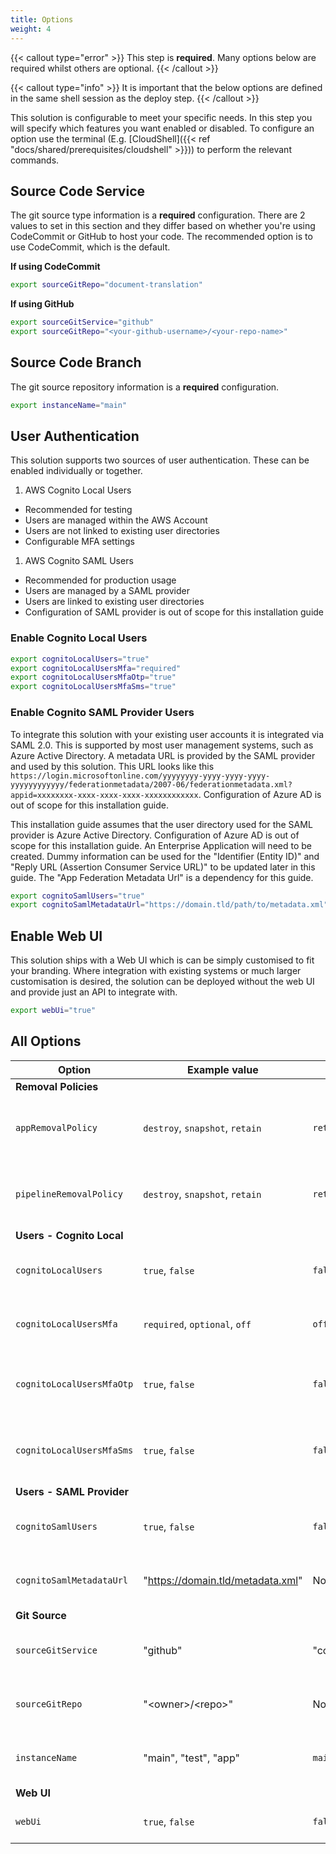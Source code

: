 ```yaml
---
title: Options
weight: 4
---
```


<!--
Copyright Amazon.com, Inc. or its affiliates. All Rights Reserved.
SPDX-License-Identifier: MIT-0
-->

{{< callout type="error" >}}
This step is **required**. Many options below are required whilst others are optional.
{{< /callout >}}

{{< callout type="info" >}}
It is important that the below options are defined in the same shell session as the deploy step.
{{< /callout >}}

This solution is configurable to meet your specific needs. In this step you will specify which features you want enabled or disabled. To configure an option use the terminal (E.g. [CloudShell]({{< ref "docs/shared/prerequisites/cloudshell" >}})) to perform the relevant commands.

## Source Code Service

The git source type information is a **required** configuration. There are 2 values to set in this section and they differ based on whether you're using CodeCommit or GitHub to host your code. The recommended option is to use CodeCommit, which is the default.

**If using CodeCommit**

```sh
export sourceGitRepo="document-translation"
```

**If using GitHub**

```sh
export sourceGitService="github"
export sourceGitRepo="<your-github-username>/<your-repo-name>"
```

## Source Code Branch

The git source repository information is a **required** configuration.

```sh
export instanceName="main"
```

## User Authentication

This solution supports two sources of user authentication. These can be enabled individually or together.

1. AWS Cognito Local Users

- Recommended for testing
- Users are managed within the AWS Account
- Users are not linked to existing user directories
- Configurable MFA settings

1. AWS Cognito SAML Users

- Recommended for production usage
- Users are managed by a SAML provider
- Users are linked to existing user directories
- Configuration of SAML provider is out of scope for this installation guide

### Enable Cognito Local Users

```sh
export cognitoLocalUsers="true"
export cognitoLocalUsersMfa="required"
export cognitoLocalUsersMfaOtp="true"
export cognitoLocalUsersMfaSms="true"
```

### Enable Cognito SAML Provider Users

To integrate this solution with your existing user accounts it is integrated via SAML 2.0. This is supported by most user management systems, such as Azure Active Directory. A metadata URL is provided by the SAML provider and used by this solution. This URL looks like this `https://login.microsoftonline.com/yyyyyyyy-yyyy-yyyy-yyyy-yyyyyyyyyyyy/federationmetadata/2007-06/federationmetadata.xml?appid=xxxxxxxx-xxxx-xxxx-xxxx-xxxxxxxxxxxx`. Configuration of Azure AD is out of scope for this installation guide.

This installation guide assumes that the user directory used for the SAML provider is Azure Active Directory. Configuration of Azure AD is out of scope for this installation guide. An Enterprise Application will need to be created. Dummy information can be used for the "Identifier (Entity ID)" and "Reply URL (Assertion Consumer Service URL)" to be updated later in this guide. The "App Federation Metadata Url" is a dependency for this guide.

```sh
export cognitoSamlUsers="true"
export cognitoSamlMetadataUrl="https://domain.tld/path/to/metadata.xml"
```

## Enable Web UI

This solution ships with a Web UI which is can be simply customised to fit your branding. Where integration with existing systems or much larger customisation is desired, the solution can be deployed without the web UI and provide just an API to integrate with.

```sh
export webUi="true"
```

## All Options

| Option                    | Example value                     | Default      | Required?                         | Description                                     |
| ------------------------- | --------------------------------- | ------------ | --------------------------------- | ----------------------------------------------- |
| **Removal Policies**      |                                   |              |                                   |                                                 |
| `appRemovalPolicy`        | `destroy`, `snapshot`, `retain`   | `retain`     | Not required                      | Removal policy for deployed app components      |
| `pipelineRemovalPolicy`   | `destroy`, `snapshot`, `retain`   | `retain`     | Not required                      | Removal policy for deployed pipeline components |
| **Users - Cognito Local** |                                   |              |                                   |                                                 |
| `cognitoLocalUsers`       | `true`, `false`                   | `false`      | Yes, **if not** using SAML users  | Enable locally managed users                    |
| `cognitoLocalUsersMfa`    | `required`, `optional`, `off`     | `off`        | Not required                      | Enable MFA for locally managed users            |
| `cognitoLocalUsersMfaOtp` | `true`, `false`                   | `false`      | Not required                      | Enable OTP MFA for locally managed users        |
| `cognitoLocalUsersMfaSms` | `true`, `false`                   | `false`      | Not required                      | Enable SMS MFA for locally managed users        |
| **Users - SAML Provider** |                                   |              |                                   |                                                 |
| `cognitoSamlUsers`        | `true`, `false`                   | `false`      | Yes, **if not** using local users | Enable SAML managed users                       |
| `cognitoSamlMetadataUrl`  | "https://domain.tld/metadata.xml" | None         | Yes, **if** using SAML users      | Metadata XML from the SAML provider             |
| **Git Source**            |                                   |              |                                   |                                                 |
| `sourceGitService`        | "github"                          | "codecommit" | Not required                      | Your repository for source code                 |
| `sourceGitRepo`           | "\<owner>/\<repo>"                | None         | Yes, **always** required          | Your repository for source code                 |
| `instanceName`            | "main", "test", "app"             | `main`       | Not required                      | Your repository branch for source code          |
| **Web UI**                |                                   |              |                                   |                                                 |
| `webUi`                   | `true`, `false`                   | `false`      | Not required                      | Enable web UI for using this solution           |
